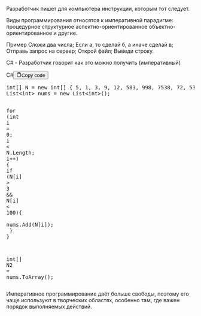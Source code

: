 <p>Разработчик пишет для компьютера инструкции, которым тот следует.</p>
<p>Виды программирования относятся к императивной парадигме:
процедурное структурное аспектно-ориентированное объектно-ориентированное и другие.</p>
<p>Пример
Сложи два числа;
Если а, то сделай б, а иначе сделай в;
Отправь запрос на сервер;
Открой файл;
Выведи строку.</p>
<p>C# - Разработчик говорит как это можно получить (императивный)</p>
<div class="code-element"><div class="lang-line"><text>C#</text><button class="copy-button"id="codeb28ee3c18dc6e3b2930117318ae0c264b"onclick="copyCode(codeb28ee3c18dc6e3b2930117318ae0c264, codeb28ee3c18dc6e3b2930117318ae0c264b)"><svg stroke="currentColor"fill="none"stroke-width="2"viewBox="0 0 24 24"stroke-linecap="round"stroke-linejoin="round"class="h-4 w-4"height="1em"width="1em"xmlns="http://www.w3.org/2000/svg"><path d="M16 4h2a2 2 0 0 1 2 2v14a2 2 0 0 1-2 2H6a2 2 0 0 1-2-2V6a2 2 0 0 1 2-2h2"></path><rect x="8" y="2" width="8" height="4" rx="1" ry="1"></rect></svg><text>Copy code</text></button></div><div class="code" id="codeb28ee3c18dc6e3b2930117318ae0c264"><div class="highlight"><pre><span></span><span class="kt">int</span><span class="p">[]</span><span class="w"> </span><span class="n">N</span><span class="w"> </span><span class="o">=</span><span class="w"> </span><span class="k">new</span><span class="w"> </span><span class="kt">int</span><span class="p">[]</span><span class="w"> </span><span class="p">{</span><span class="w"> </span><span class="m">5</span><span class="p">,</span><span class="w"> </span><span class="m">1</span><span class="p">,</span><span class="w"> </span><span class="m">3</span><span class="p">,</span><span class="w"> </span><span class="m">9</span><span class="p">,</span><span class="w"> </span><span class="m">12</span><span class="p">,</span><span class="w"> </span><span class="m">583</span><span class="p">,</span><span class="w"> </span><span class="m">998</span><span class="p">,</span><span class="w"> </span><span class="m">7538</span><span class="p">,</span><span class="w"> </span><span class="m">72</span><span class="p">,</span><span class="w"> </span><span class="m">53</span><span class="p">,</span><span class="w"> </span><span class="m">71</span><span class="p">,</span><span class="w"> </span><span class="m">85</span><span class="p">,</span><span class="w"> </span><span class="m">7</span><span class="p">,</span><span class="w"> </span><span class="m">2</span><span class="p">,</span><span class="w"> </span><span class="m">9</span><span class="w"> </span><span class="p">};</span>
<span class="n">List</span><span class="o">&lt;</span><span class="kt">int</span><span class="o">&gt;</span><span class="w"> </span><span class="n">nums</span><span class="w"> </span><span class="o">=</span><span class="w"> </span><span class="k">new</span><span class="w"> </span><span class="n">List</span><span class="o">&lt;</span><span class="kt">int</span><span class="o">&gt;</span><span class="p">();</span>

<span class="k">for</span><span class="w"> </span><span class="p">(</span><span class="kt">int</span><span class="w"> </span><span class="n">i</span><span class="w"> </span><span class="o">=</span><span class="w"> </span><span class="m">0</span><span class="p">;</span><span class="w"> </span><span class="n">i</span><span class="w"> </span><span class="o">&lt;</span><span class="w"> </span><span class="n">N</span><span class="p">.</span><span class="n">Length</span><span class="p">;</span><span class="w"> </span><span class="n">i</span><span class="o">++</span><span class="p">)</span><span class="w"> </span><span class="p">{</span>
<span class="w">    </span><span class="k">if</span><span class="w"> </span><span class="p">(</span><span class="n">N</span><span class="p">[</span><span class="n">i</span><span class="p">]</span><span class="w"> </span><span class="o">&gt;</span><span class="w"> </span><span class="m">3</span><span class="w"> </span><span class="o">&amp;&amp;</span><span class="w"> </span><span class="n">N</span><span class="p">[</span><span class="n">i</span><span class="p">]</span><span class="w"> </span><span class="o">&lt;</span><span class="w"> </span><span class="m">100</span><span class="p">){</span>
<span class="w">        </span><span class="n">nums</span><span class="p">.</span><span class="n">Add</span><span class="p">(</span><span class="n">N</span><span class="p">[</span><span class="n">i</span><span class="p">]);</span>
<span class="w">    </span><span class="p">}</span>
<span class="p">}</span>

<span class="kt">int</span><span class="p">[]</span><span class="w"> </span><span class="n">N2</span><span class="w"> </span><span class="o">=</span><span class="w"> </span><span class="n">nums</span><span class="p">.</span><span class="n">ToArray</span><span class="p">();</span>
</pre></div></div></div>

<p>Императивное программирование даёт больше свободы, поэтому его чаще используют
в творческих областях, особенно там, где важен порядок выполняемых действий.</p>